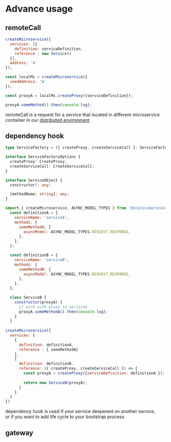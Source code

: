 # Advance usage

## remoteCall

```javascript
createMicroservice({
  services: [{
    definition: serviceDefinition,
    reference : new Service()
  }],
  address: 'A'
});

const localMs = createMicroservice({
  seedAddress: 'A'
});

const proxyA = localMs.createProxy({serviceDefinition});

proxyA.someMethod().then(console.log);
```

remoteCall is a request for a service that located in different microservice container in our [distributed environment](#distributed-environment)

## dependency hook

```typescript
type ServiceFactory = ({ createProxy, createServiceCall }: ServiceFactoryOptions) => ServiceObject;

interface ServiceFactoryOptions {
  createProxy: CreateProxy;
  createServiceCall: CreateServiceCall;
}

interface ServiceObject {
  constructor?: any;

  [methodName: string]: any;
}
```

```javascript
import { createMicroservice, ASYNC_MODEL_TYPES } from '@scalecube/scalecube@scalecube/scalecube-microservice';
  const definitionA = {
    serviceName: 'serviceA',
    methods: {
      someMethodA: {
        asyncModel: ASYNC_MODEL_TYPES.REQUEST_RESPONSE,
      },
    },
  };

  const definitionB = {
    serviceName: 'serviceB',
    methods: {
      someMethodB: {
        asyncModel: ASYNC_MODEL_TYPES.REQUEST_RESPONSE,
      },
    },
  };

  class ServiceB {
    constructor(proxyA) {
      // work with proxy to serviceA
      proxyA.someMethodA().then(console.log);
    }
  }
  
createMicroservice({
  services: [
    {
      definition: definitionA,
      reference : { someMethodA}
    },
    {
      definition: definitionB,
      reference: ({ createProxy, createServiceCall }) => {
        const proxyA = createProxy({serviceDefinition: definitionA });
        
        return new ServiceB(proxyA);
      }
    }    
  ]
})
```

dependency hook is used if your service deepened on another service,  
or if you want to add life cycle to your bootstrap process.

## gateway

